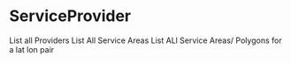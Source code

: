 # ServiceProvider
List all Providers
List All Service Areas
List ALl Service Areas/ Polygons for a lat lon pair
